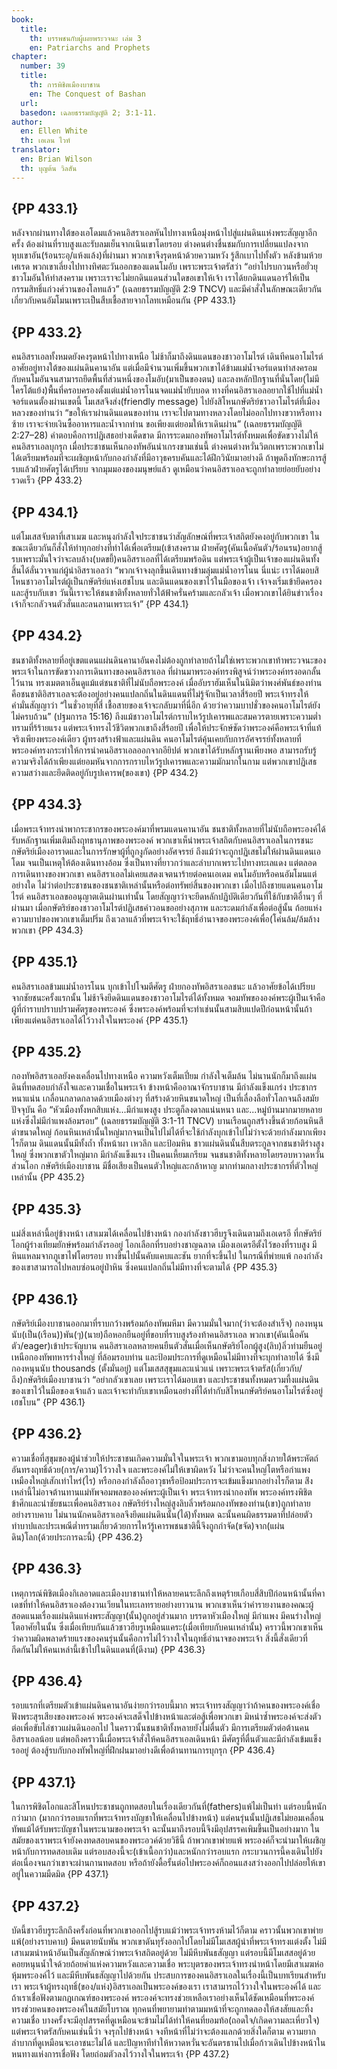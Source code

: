 ```yaml
---
book:
  title:
    th: บรรพชนกับผู้เผยพระวจนะ เล่ม 3
    en: Patriarchs and Prophets
chapter:
  number: 39
  title:
    th: การพิชิตเมืองบาชาน
    en: The Conquest of Bashan
  url:
  basedon: เฉลยธรรมบัญญัติ 2; 3:1-11.
author:
  en: Ellen White
  th: เอเลน ไวท์
translator:
  en: Brian Wilson
  th: บุญต้น วิลสัน
---
```


## {PP 433.1}

หลังจากผ่านทางใต้ของเอโดมแล้วคนอิสราเอลหันไปทางเหนือมุ่งหน้าไปสู่แผ่นดินแห่งพระสัญญาอีกครั้ง ต้องผ่านที่ราบสูงและรับลมเย็นจากเนินเขาโดยรอบ ต่างคนต่างชื่นชมกับการเปลี่ยนแปลงจากหุบเขาอัน(ร้อนระอุ/แห้งแล้ง)ที่ผ่านมา พวกเขาจึงรุดหน้าด้วยความหวัง รู้สึกเบาไปทั้งตัว หลังข้ามห้วยเศเรด พวกเขาเลี่ยงไปทางทิศตะวันออกของแดนโมอับ เพราะพระเจ้าตรัสว่า “อย่าไปรบกวนหรือยั่วยุชาวโมอันให้ทำสงคราม เพราะเราจะไม่ยกดินแดนส่วนใดขอเขาให้เจ้า เราได้ยกดินแดนอาร์ให้เป็นกรรมสิทธิ์แก่วงศ์วานของโลทแล้ว” (เฉลยธรรมบัญญัติ 2:9 TNCV) และมีคำสั่งในลักษณะเดียวกันเกี่ยวกับคนอัมโมนเพราะเป็นสืบเชื้อสายจากโลทเหมือนกัน {PP 433.1}

## {PP 433.2}

คนอิสราเอลทั้งหมดยังคงรุดหน้าไปทางเหนือ ไม่ช้าก็มาถึงดินแดนของชาวอาโมไรต์ เดินทีคนอาโมไรต์อาศัยอยู่ทางใต้ของแผ่นดินคานาอัน แต่เมื่อมีจำนวนเพิ่มขึ้นพวกเขาได้ข้ามแม่น้ำจอร์แดนทำสงครอมกับคนโมอันจนสามารถยึดพื้นที่ส่วนหนึ่งของโมอับ(มาเป็นของตน) และลงหลักปักฐานที่นั่นโดย(ไม่มีใครโต้แย้ง)พื้นที่ครอบครองตั้งแต่แม่น้ำอารโนนจดแม่น้ำยับบอด ทางที่คนอิสราเอลอยากใช้ไปที่แม่น้ำจอร์แดนตั้องผ่านเขตนี้ โมเสสจึงส่ง(friendly message) ไปยังสิโหนกษัตริย์ชาวอาโมไรต์ที่เมืองหลวงของท่านว่า “ขอให้เราผ่านดินแดนของท่าน เราจะไปตามทางหลวงโดยไม่ออกไปทางขวาหรือทางซ้าย เราจะจ่ายเงินซื้ออาหารและน้ำจากท่าน ขอเพียงแต่ยอมให้เราเดินผ่าน” (เฉลยธรรมบัญญัติ 2:27–28) คำตอบคือการปฏิเสธอย่างเด็ดขาด มีการระดมกองทัพอาโมไรต์ทั้งหมดเพื่อขัดขวางไม่ให้คนอิสราเอลบุกรุก เมื่อประชาชนเห็นกองทัพอันน่าเกรงขามเช่นนี้ ต่างคนต่างหวั่นวิตกเพราะพวกเขาไม่ได้เตรียมพร้อมที่จะเผชิญหน้ากับกองกำลังที่มีอาวุธครบคันและได้ฝึกวินัยมาอย่างดี ถ้าพูดถึงทักษะการสู้รบแล้วฝ่ายศัตรูได้เปรียบ จากมุมมองของมนุษย์แล้ว ดูเหมือนว่าคนอิสราเอลจะถูกทำลายย่อยยับอย่างรวดเร็ว {PP 433.2}

## {PP 434.1}

แต่โมเสสจับตาที่เสาเมฆ และหนุงกำลังใจประชาชนว่าสัญลักษณ์ที่พระเจ้าสถิตยังคงอยู่กับพวกเขา ในขณะเดียวกันก็สั่งให้ทำทุกอย่างที่ทำได้เพื่อเตรียม(เข้าสงคราม ฝ่ายศัตรู(คันเนื้อคันตัว/ร้อนรน)อยากสู้รบเพราะมั่นใจว่าจะลบล้าง(บดขยี้)คนอิสราเอลที่ได้เตรียมพร้อดิน แต่พระเจ้าผู้เป็นเจ้าของแผ่นดินทั้งสิ้นได้ลั่นวาจาแก่ผู้นำอิสราเอลว่า “พวกเจ้าจงลุกขึ้นเดินทางข้ามลุ่มแม่น้ำอารโนน นี่แน่ะ เราได้มอบสิโหนชาวอาโมไรต์ผู้เป็นกษัตริย์แห่งเฮชโบน และดินแดนของเขาไว้ในมือของเจ้า เจ้าจงเริ่มเข้ายึดครองและสู้รบกับเขา วันนี้เราจะให้ชนชาติทั้งหลายทั่วใต้ฟ้าครั่นคร้ามและกลัวเจ้า เมื่อพวกเขาได้ยินข่าวเรื่องเจ้าก็จะกลัวจนตัวสั่นและลนลานเพราะเจ้า”<!--Deut 2:24–25 TSV--> {PP 434.1}

## {PP 434.2}

ชนชาติทั้งหลายที่อยู่เขตแดนแผ่นดินคานาอันคงไม่ต้องถูกทำลายถ้าไม่ใช่เพราะพวกเขาท้าพระวจนะของพระเจ้าในการขัดขวางการเดินทางของคนอิสราเอล ที่ผ่านมาพระองค์ทรงพิสูจน์ว่าพระองค์ทรงอดกลั้นไว้นาน ทรงเมตตาเอ็นดูแม้แต่ชนชาติที่ไม่นับถือพระองค์ เมื่ออับราฮัมเห็นในนิมิตว่าพงศ์พันธ์ของท่านคือชนชาติอิสราเอลจะต้องอยู่อย่างคนแปลกถิ่นในดินแดนที่ไม่รู้จักเป็นเวลาสี่ร้อยปี พระเจ้าทรงให้คำมั่นสัญญาว่า “ในชั่วอายุที่สี่ เชื้อสายของเจ้าจะกลับมาที่นี่อีก ด้วยว่าความบาปชั่วของคนอาโมไรต์ยังไม่ครบถ้วน” (ปฐมการล 15:16) ถีงแม้ชาวอาโมไรต์กราบไหว้รูปเคารพและสมควรตายเพราะความต่ำทรามที่ร้ร้ายแรง แต่พระเจ้าทรงไว้ชีวิตพวกเขาถึงสี่ร้อยปี เพื่อให้ประจักษ์ชัดว่าพระองค์คือพระเจ้าที่แท้จริงเพียงพระองค์เดียว ผู้ทรงสร้างฟ้าและแผ่นดิน คนอาโมไรต์คุ้นเคยกับการอัศจรรย์ทั้งหลายที่พระองค์ทรงกระทำให้การนำคนอิสราเอลออกจากอียิปต์ พวกเขาได้รับหลักฐานเพียงพอ สามารถรับรู้ความจริงได้ถ้าเพียงแต่ยอมหันจากการกราบไหว้รูปเคารพและความมักมากในกาม แต่พวกเขาปฏิเสธความสว่างและยึดติดอยู่กับรูปเคารพ(ของเขา) {PP 434.2}

## {PP 434.3}

เมื่อพระเจ้าทรงนำพากระชากรของพระองค์มาที่พรมแดนคานาอัน ชนชาติทั้งหลายที่ไม่นับถือพระองค์ได้รับหลักฐานเพิ่มเติมถึงฤทธานุภาพของพระองค์ พวกเขาเห็น่าพระเจ้าสถิตกับคนอิสราเอลในการชนะกษัตริย์เมืองอาราดและในการรักษาผู้ที่ถูกงูกัดอย่างอัศจรรย์ ถึงแม้ว่าจะถูกปฏิเสธไม่ให้ผ่านดินแดนเอโดม จนเป็นเหตุให้ต้องเดินทางอ้อม ซึ่งเป็นทางที่ยาวกว่าและลำบากเพราะไปทางทะเลแดง แต่ตลอดการเดินทางของพวกเขา คนอิสราเอลไม่เคยแสดงเจตนาร้ายต่อคนเอเดม คนโมอับหรือคนอัมโมนแต่อย่างใด ไม่ว่าต่อประชาชนของชนชาติเหล่านั้นหรือต่อทรัพย์สิ้นของพวกเขา เมื่อไปถึงชายแดนคนอาโมไรต์ คนอิสราเอลขออนุญาตเดินผ่านเท่านั้น โดยสัญญาว่าจะยึดหลักปฏิบัติเดียวกันที่ใช้กับชาติอื่านๆ ที่ผ่านมา เมื่อกษัตริย์ของชาวอาโมไรต์ปฏิเสธคำวอนขออย่างสุภาพ และระดมกำลังเพื่อต่อสู้นั้น ถ้อยแห่งความบาปของพวกเขาเต็มปริ่ม ถึงเวลาแล้วที่พระเจ้าจะใช้ฤทธิ์อำนาจของพระองค์เพื่อ(โค่นล้ม/ล้มล้างพวกเขา {PP 434.3}

## {PP 435.1}

คนอิสราเอลข้ามแม่น้ำอารโนน บุกเข้าไปโจมตีศัตรู ฝ่ายกองทัพอิสราเอลชนะ แล้วอาศัยข้อได้เปรียบจากชัยชนะครั้งแรกนั้น ไม่ช้าจึงยึดดินแดนของชาวอาโมไรต์ได้ทั้งหมด จอมทัพขององค์พระผู้เป็นเจ้าคือผู้ที่กำราบปราบปรามศัตรูของพระองค์ ซึ่งพระองค์พร้อมที่จะทำเช่นนั้นสามสิบแปดปีก่อนหน้านั้นถ้าเพียงแต่คนอิสราเอลได้ไว้วางใจในพระองค์ {PP 435.1}

## {PP 435.2}

กองทัพอิสราเอลยังคงเคลื่อนไปทางเหนือ ความหวังเต็มเปี่ยม กำลังใจเต็มล้น ไม่นานนักก็มาถึงแผ่นดินที่ทดสอบกำลังใจและความเชื่อในพระเจ้า ข้างหน้าคืออาณาจักรบาชาน มีกำลังแข็งแกร่ง ประชากรหนาแน่น เกลื่อนกลาดกลาดด้วยเมืองต่างๆ ที่สร้างด้วยหินขนาดใหญ่ เป็นที่เลื่องลือทั่วโลกจนถึงสมัยปัจจุบัน คือ “หัวเมืองทั้งหกสิบแห่ง...มีกำแพงสูง ประตูก็ลงดาลแน่นหนา และ...หมู่บ้านมากมายหลายแห่งซึ่งไม่มีกำแพงล้อมรอบ” (เฉลยธรรมบัญญัติ 3:1-11 TNCV) บานเรือนถูกสร้างขึ้นด้วยก้อนหินสีดำขนาดใหญ่ ก้อนหินเหล่านั้นใหญ่มากจนเป็นไปไม่ได้ที่จะใช้กำลังบุกเข้าไปไม่ว่าจะด้วยกำลังมากเพียงไรก็ตาม ดินแดนนั้นมีทั้งถ้ำ ทั้งหน้าผา เหวลึก และป้อมหิน ชาวแผ่นดินนั้นสืบตระกูลจากชนชาติร่างสูงใหญ่ ซึ่งพวกเขาตัวใหญ่มาก มีกำลังแข็งแรง เป็นคนเหี้ยมเกรียม จนชนชาติทั้งหลายโดยรอบหวาดหวั่น ส่วนโอก กษัตริย์เมืองบาชาน มีชื่อเสียงเป็นคนตัวใหญ่และกล้าหาญ มากท่ามกลางประชากรที่ตัวใหญ่เหล่านั้น {PP 435.2}

## {PP 435.3}

แม่สิ่งเหล่านี้อยู่ข้างหน้า เสาเมฆได้เคลื่อนไปข้างหน้า กองกำลังชาวฮีบรูจึงเดินตามถึงเอเดรอี ที่กษัตริย์โอกผู้ร่างเทียมยักษ์พร้อมกำลังรออยู่ โอกเลือกที่รบอย่างชาญฉลาด เมืองเอเดรอีตั้งไว้ของที่ราบสูง มีหินแหลมจากภูเขาไฟโดยรอบ ทางขึ้นไปนั้นคับแคบและชัน ยากที่จะขึ้นไป ในกรณีที่พ่ายแพ้ กองกำลังของเขาสามารถไปหลบซ่อนอยู่ป่าหิน ซิ่งคนแปลกถิ่นไม่มีทางที่จะตามได้ {PP 435.3}

## {PP 436.1}

กษัตริย์เมืองบาชานออกมาที่ราบกว้างพร้อมก้องทัพมหึมา มีความมั่นใจมาก(ว่าจะต้องสำเร็จ) กองหนุนนับ(เป็น(เรือน))พัน(ๆ)(นาย)ถือหอกยืนอยู่ที่ขอบที่ราบสูงร้องท้าคนอิสราเอล พวกเขา(คันเนื้อคันตัว/eager)เข้าประจัญบาน คนอิสราเอลหลายคนยืนตัวสั่นเมื่อเห็นกษัตริย์โอกผู้สูง(ลิบ)ลิ่วท่ามยืนอยู่เหนือกองทัพทหารร่างใหญ่ ที่ล้อมรอบท่าน และป้อมประการที่ดูเหมือนไม่มีทางที่จะบุกทำลายได้ ซึ่งมีกองหนุนนับ thousands (ตั้งมั่นอยู่) แต่โมเสสสุขุมและแน่วแน่ เพราะพระเจ้าตรัส(เกี่ยวกับ/ถึง)กษัตริย์เมืองบาชานว่า “อย่ากลัวเขาเลย เพราะเราได้มอบเขา และประชาชนทั้งหมดรวมที้งแผ่นดินของเขาไว้ในมือของเจ้าแล้ว และเจ้าจะทำกับเขาเหมือนอย่างที่ได้ทำกับสิโหนกษัตริย์คนอาโมไรต์ซึ่งอยู่เฮชโบน” {PP 436.1}

## {PP 436.2}

ความเชื่อที่สุขุมของผู้นำช่วยให้ประชาชนเกิดความมั่นใจในพระเจ้า พวกเขามอบทุกสิ่งภายใต้พระหัตถ์อันทรงฤทธิ์ด้วย(การ/ความ)ไว้วางใจ และพระองค์ไม่ให้เขาผิดหวัง ไม่ว่าจะคนใหญ่โตหรือกำแพงเหมืองใหญ่เสักเท่าไหร่(ไร) หรือกองกำลังถืออาวุธหรือป้อมประการจะเข้มแข็งมากอย่างไรก็ตาม ส่ิงเหล่านี้ไม่อาจต้านทานแม่ทัพจอมพลขององค์พระผู้เป็นเจ้า พระเจ้าทรงนำกองทัพ พระองค์ทรงพิชิตข้าศึกและนำชัยชนะเพื่อคนอิสราเอง กษัตริย์ร่างใหญ่สูงลิบลิ่วพร้อมกองทัพของท่าน(เขา)ถูกทำลายอย่างราบคาบ ไม่นานนักคนอิสราเอลจึงยึดแผ่นดินนั้น(ได้)ทั้งหมด ฉะนั้นคนผิดธรรมดาที่ปล่อยตัวทำบาปและประเพณีต่ำทรามเกี่ยวด้วยการไหว้รู้เคารพชนชาตินี้จึงถูกกำจัด(ขจัด)จาก(แผ่นดิน)โลก(ด้วยประการฉะนี้) {PP 436.2}

## {PP 436.3}

เหตุการณ์พิชิตเมืองกิเลอาดและเมืองบาชานทำให้หลายคนระลึกถึงเหตุร้ายเกือบสี่สิบปีก่อนหน้านั้นที่คาเดชที่ทำให้คนอิสราเองต้องวนเวียนในทะเลทรายอย่างยาวนาน พวกเขาเห็นว่าคำรายงานของคณะผู้สอดแนมเรื่องแผ่นดินแห่งพระสัญญา(นั้น)ถูกอยู่ส่วนมาก บรรดาหัวเมืองใหญ่ มีกำแพง มีคนร่างใหญ่โตอาศัยในนั้น ซึ่งเมื่อเทียบกันแล้วชาวฮีบรูเหมือนแคระ(เมื่อเทียบกับคนเหล่านั้น) คราวนี้พวกเขาเห็นว่าความผิดพลาดร้ายแรงของคนรุ่นนั้นคือการไม่ไว้วางใจในฤทธิ์อำนาจของพระเจ้า สิ่งนี้สั่งเดียวที่กีดกันไม่ให้คนเหล่านี้เข้าไปในดินแดนที่(ดีงาม) {PP 436.3}

## {PP 436.4}

รอบแรกที่เตรียมตัวเข้าแผ่นดินคานาอันง่ายกว่ารอบนี้มาก พระเจ้าทรงสัญญาว่าถ้าคนของพระองค์เชื่อฟังพระสุรเสียงของพระองค์ พระองค์จะเสด็จไปข้างหน้าและต่อสู้เพื่อพวกเขา มิหนำซ้ำพระองค์จะส่งตัวต่อเพื่อขับไล่ชาวแผ่นดินออกไป ในคราวนั้นชนชาติทั้งหลายยังไม่ตื่นตัว มีการเตรียมตัวต่อต้านคนอิสราเอลน้อย แต่พอถึงคราวนี้เมื่อพระเจ้าสั่งให้คนอิสราเอลเดินหน้า มีศัตรูที่ตื่นตัวและมีกำลังเข้มแข็งรออยู่ ต้องสู้รบกับกองทัพใหญ่ที่ฝึกฝนมาอย่างดีเพื่อต้านทานการบุกรุก {PP 436.4}

## {PP 437.1}

ในการพิชิตโอกและสิโหนประชาชนถูกทดสอบในเรื่องเดียวกันที่(fathers)แพ้ไม่เป็นท่า แต่รอบนี้หนักกว่ามาก (มากกว่ารอบแรกที่พระเจ้าทรงบัญชาให้เคลื่อนไปข้างหน้า) แต่คนรุ่นนั้นปฏิเสธไม่ยอมเคลื่อนทัพแม้ได้รับพระบัญชาในพระนามของพระเจ้า ฉะนั้นมาถึงรอบนี้จึงมีอุปสรรคเพิมขึ้นเป็นอย่างมาก ในสมัยของเราพระเจ้ายังคงทดสอบคนของพระอวค์ด้วยวิธีนี้ ถ้าพวกเขาพ่ายแพ้ พระองค์ก็จะนำมาให้เผชิญหน้ากับการทดสอบเดิม แต่รอบสองนี้จะ(เข้าเนื้อกว่า)และหนักกว่ารอบแรก กระบวนการนี้คงเดินไปยังต่อเนื่องจนกว่าเขาจะผ่านกานทดสอบ หรือถ้ายังดื้อรั้นต่อไปพระองค์ก็ถอนแสงสว่างออกไปปล่อยให้เขาอยู่ในความมืดมิด {PP 437.1}

## {PP 437.2}

บัดนี้ชาวฮีบรูระลึกถึงครั้งก่อนที่พวกเขาออกไปสู้รบแม้ว่าพระเจ้าทรงห้ามไว้ก็ตาม คราวนั้นพวกเขาพ่ายแพ้(อย่างราบคาบ) มีคนตายนับพัน พวกเขาดันทุรังออกไปโดยไม่มีโมเสสผู้นำที่พระเจ้าทรงแต่งตั้ง ไม่มีเสาเมฆนำหน้าอันเป็นสัญลักษณ์ว่าพระเจ้าสถิตอยู่ด้วย ไม่มีหีบพันธสัญญา แต่รอบนี้มีโมเสสอยู่ด้วย คอยหนุนน้ำใจด้วยถ้อยคำแห่งความหวังและความเชื่อ พระบุตรของพระเจ้าทรงนำหน้าโดยมีเสาเมฆห่อหุ้มพระองค์ไว้ และมีหีบพันธสัญญาไปด้วยกัน ประสบการของคนอิสราเอลในเรื่องนี้เป็นบทเรียนสำหรับเรา พระเจ้าผู้ทรงฤทธิ์(ของ/แห่ง)อิสราเอลเป็นพระองค์ของเรา เราสามารถไว้วางใจในพระองค์ได้ และถ้าเราเชื่อฟังตามกฎเกณฑ์ของพระองค์ พระองค์จะทรงช่วยเหลือเราอย่างเห็นได้ชัดเหมือนที่พระองค์ทรงช่วยคนของพระองค์ในสมัยโบราณ ทุกคนที่พยายามทำตามมหน้าที่จะถูกทดลองให้สงสัยและทิ้งความเชื่อ บางครั้งจะมีอุปสรรคที่ดูเหมือนจะข้ามไม่ได้ทำให้คนที่ยอมท้อ(ถอดใจ/เกิดความละเหี่ยวใจ) แต่พระเจ้าตรัสกับคนเช่นนี้ว่า จงรุกไปข้างหน้า จงทีหน้าที่ไม่ว่าจะต้องแลกด้วยสิ่งใดก็ตาม ความยากลำบากที่ดูเหมือนจะเอาชนะไม่ได้ และปัญหาทีทำให้หวาดหวั่นจะอันตรธานไปเมื่อก้าวเดินไปข้างหน้าในหนทางแห่งการเชื่อฟัง โดยถ่อมตัวลงไว้วางใจในพระเจ้า {PP 437.2}